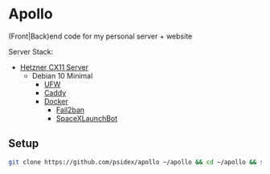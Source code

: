 # Apollo

(Front|Back)end code for my personal server + website

Server Stack:

- [Hetzner CX11 Server](https://www.hetzner.com/cloud)
  - Debian 10 Minimal
    - [UFW](https://wiki.debian.org/Uncomplicated%20Firewall%20%28ufw%29)
    - [Caddy](https://caddyserver.com/)
    - [Docker](https://www.docker.com/)
      - [Fail2ban](https://github.com/crazy-max/docker-fail2ban)
      - [SpaceXLaunchBot](https://github.com/r-spacex/SpaceXLaunchBot)

## Setup

```bash
git clone https://github.com/psidex/apollo ~/apollo && cd ~/apollo && sudo bash setup
```
